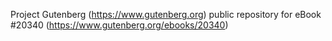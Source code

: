 Project Gutenberg (https://www.gutenberg.org) public repository for eBook #20340 (https://www.gutenberg.org/ebooks/20340)
